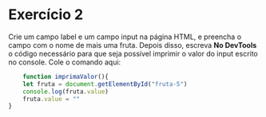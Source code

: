 # Exercício 2

Crie um campo label e um campo input na página HTML, e preencha o campo com o nome de mais uma fruta.
Depois disso, escreva **No DevTools** o código necessário para que seja possível imprimir o valor do input escrito no console.
Cole o comando aqui:
```jsx
    function imprimaValor(){
    let fruta = document.getElementById("fruta-5")
    console.log(fruta.value)
    fruta.value = ""
}
```